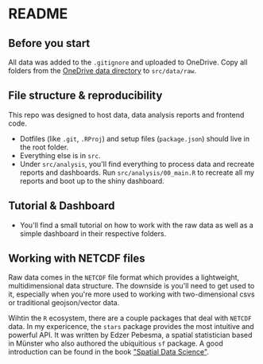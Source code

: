 # README

## Before you start

All data was added to the `.gitignore` and uploaded to OneDrive. Copy all folders from the [OneDrive data directory](https://suedwestrundfunk.sharepoint.com/:f:/r/sites/SWRDATA/Freigegebene%20Dokumente/p098_klimawandel_wein/data?csf=1&web=1&e=TBMJ5B) to `src/data/raw`.


## File structure & reproducibility

This repo was designed to host data, data analysis reports and frontend code. 
- Dotfiles (like `.git`, `.RProj`) and setup files (`package.json`) should live in the root folder. 
- Everything else is in `src`.
- Under `src/analysis`, you'll find everything to process data and recreate reports and dashboards. Run `src/analysis/00_main.R` to recreate all my reports and boot up to the shiny dashboard.


## Tutorial & Dashboard

- You'll find a small tutorial on how to work with the raw data as well as a simple dashboard in their respective folders.


## Working with NETCDF files

Raw data comes in the `NETCDF` file format which provides a lightweight, multidimensional data structure. The downside is you'll need to get used to it, especially when you're more used to working with two-dimensional csvs or traditional geojson/vector data.

Wihtin the `R` ecosystem, there are a couple packages that deal with `NETCDF` data. In my expericence, the `stars` package provides the most intuitive and powerful API. It was written by Edzer Pebesma, a spatial statistician based in Münster who also authored the ubiquitious `sf` package. A good introduction can be found in the book ["Spatial Data Science"](https://r-spatial.org/book/07-Introsf.html#package-stars). 




